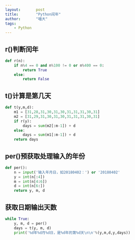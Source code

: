 ```yaml
---
layout:       post
title:        "Python闰年"
author:       "喵大"
tags:
    - Python
---
```


## r()判断闰年
```python
def r(n):
    if n%4 == 0 and n%100 != 0 or n%400 == 0:
        return True
    else:
        return False
```

## t()计算是第几天
```python
def t(y,m,d):
    m1 = [31,28,31,30,31,30,31,31,31,30,31]
    m2 = [31,29,31,30,31,30,31,31,31,30,31]
    if r(y):
        days = sum(m2[:m-1]) + d
    else:
        days = sum(m1[:m-1]) + d
    return days
```

## per()预获取处理输入的年份
```python
def per():
    n = input('输入年月日，如20180402：') or '20180402'
    y = int(n[:4])
    m = int(n[4:6])
    d = int(n[6:])
    return y, m, d
```

## 获取日期输出天数
```python
while True:
    y, m, d = per()
    days = t(y, m, d)
    print('%d年%d月%d日，是%d年的第%d天\n\n'%(y,m,d,y,days))
```
